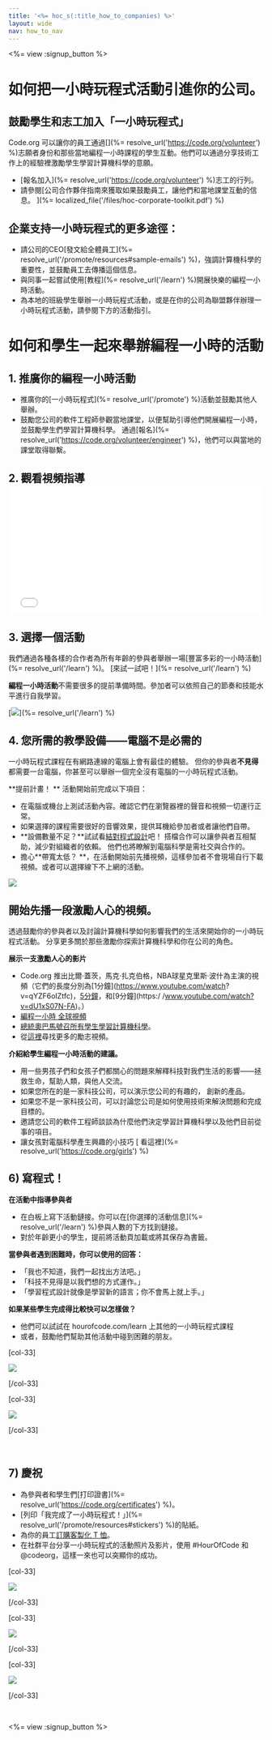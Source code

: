 ```yaml
---
title: '<%= hoc_s(:title_how_to_companies) %>'
layout: wide
nav: how_to_nav
---
```

<%= view :signup_button %>

# 如何把一小時玩程式活動引進你的公司。

## 鼓勵學生和志工加入「一小時玩程式」

Code.org 可以讓你的員工通過[](%= resolve_url('https://code.org/volunteer') %)志願者身份和那些當地編程一小時課程的學生互動。他們可以通過分享技術工作上的經驗裡激勵學生學習計算機科學的意願。

- [報名加入](%= resolve_url('https://code.org/volunteer') %)志工的行列。
- 請參閱[公​​司合作夥伴指南來獲取如果鼓勵員工，讓他們和當地課堂互動的信息。 ](%= localized_file('/files/hoc-corporate-toolkit.pdf') %)

## 企業支持一小時玩程式的更多途徑：

- 請公司的CEO[發文給全體員工](%= resolve_url('/promote/resources#sample-emails') %)，強調計算機科學的重要性，並鼓勵員工去傳播這個信息。 
- 與同事一起嘗試使用[教程](%= resolve_url('/learn') %)開展快樂的編程一小時活動。
- 為本地的班級學生舉辦一小時玩程式活動，或是在你的公司為聯盟夥伴辦理一小時玩程式活動，請參閱下方的活動指引。

# 如何和學生一起來舉辦編程一小時的活動

## 1. 推廣你的編程一小時活動

- 推廣你的[一小時玩程式](%= resolve_url('/promote') %)活動並鼓勵其他人舉辦。
- 鼓勵您公司的軟件工程師參觀當地課堂，以便幫助引導他們開展編程一小時，並鼓勵學生們學習計算機科學。 通過[報名](%= resolve_url('https://code.org/volunteer/engineer') %)，他們可以與當地的課堂取得聯繫。

## 2. 觀看視頻指導 <iframe width="500" height="255" src="//www.youtube.com/embed/SrnvvWDm73k" frameborder="0" allowfullscreen mark="crwd-mark"></iframe> 

## 3. 選擇一個活動

我們通過各種各樣的合作者為所有年齡的參與者舉辦一場[豐富多彩的一小時活動](%= resolve_url('/learn') %)。 [來試一試吧！](%= resolve_url('/learn') %)

**編程一小時活動**不需要很多的提前準備時間。參加者可以依照自己的節奏和技能水平進行自我學習。

[![](/images/fit-700/tutorials.png)](%= resolve_url('/learn') %)

## 4. 您所需的教學設備——電腦不是必需的

一小時玩程式課程在有網路連線的電腦上會有最佳的體驗。 但你的參與者**不見得**都需要一台電腦，你甚至可以舉辦一個完全沒有電腦的一小時玩程式活動。

**提前計畫！ ** 活動開始前完成以下項目：

- 在電腦或機台上測試活動內容。確認它們在瀏覽器裡的聲音和視頻一切運行正常。
- 如果選擇的課程需要很好的音響效果，提供耳機給參加者或者讓他們自帶。
- **設備數量不足？**試試看[結對程式設計](https://www.youtube.com/watch?v=vgkahOzFH2Q)吧！ 搭檔合作可以讓參與者互相幫助，減少對組織者的依賴。 他們也將瞭解到電腦科學是需社交與合作的。
- 擔心**帶寬太低？ **，在活動開始前先播視頻，這樣參加者不會現場自行下載視頻。或者可以選擇線下不上網的活動。

<img src="/images/fit-350/group_ipad.jpg" />

## 開始先播一段激勵人心的視頻。

透過鼓勵你的參與者以及討論計算機科學如何影響我們的生活來開始你的一小時玩程式活動。 分享更多關於那些激勵你探索計算機科學和你在公司的角色。

**展示一支激勵人心的影片**

- Code.org 推出比爾·蓋茨，馬克·扎克伯格，NBA球星克里斯·波什為主演的視頻（它們的長度分別為[1分鐘](https://www.youtube.com/watch? v=qYZF6oIZtfc)，[5分鐘](https://www.youtube.com/watch?v=nKIu9yen5nc)，和[9分鐘](https:/ /www.youtube.com/watch?v=dU1xS07N-FA)。）
- [編程一小時 全球視頻 ](https://www.youtube.com/watch?v=KsOIlDT145A)
- [總統奧巴馬號召所有學生學習計算機科學](https://www.youtube.com/watch?v=6XvmhE1J9PY)。
- 從[這裡](https://www.youtube.com/playlist?list=PLzdnOPI1iJNfpD8i4Sx7U0y2MccnrNZuP)尋找更多的勵志視頻。

**介紹給學生編程一小時活動的建議。**

- 用一些男孩子們和女孩子們都關心的問題來解釋科技對我們生活的影響——拯救生命，幫助人類，與他人交流。 
- 如果您所在的是一家科技公司，可以演示您公司的有趣的， 創新的產品。
- 如果您不是一家科技公司，可以討論您公司是如何使用技術來解決問題和完成目標的。
- 邀請您公司的軟件工程師談談為什麼他們決定學習計算機科學以及他們目前從事的項目。
- 讓女孩對電腦科學產生興趣的小技巧 [ 看這裡](%= resolve_url('https://code.org/girls') %)

## 6) 寫程式！

**在活動中指導參與者**

- 在白板上寫下活動鏈接。你可以在[你選擇的活動信息](%= resolve_url('/learn') %)參與人數的下方找到鏈接。
- 對於年齡更小的學生，提前將活動頁加載或將其保存為書籤。

**當參與者遇到困難時，你可以使用的回答：**

- 「我也不知道，我們一起找出方法吧。」
- 「科技不見得是以我們想的方式運作。」
- 「學習程式設計就像是學習新的語言；你不會馬上就上手。」

**如果某些學生完成得比較快可以怎樣做？**

- 他們可以試試在 hourofcode.com/learn 上其他的一小時玩程式課程
- 或者，鼓勵他們幫助其他活動中碰到困難的朋友。

[col-33]

![](/images/fit-250/highschoolgirls.jpeg)

[/col-33]

[col-33]

![](/images/fit-300/group_ar.jpg)

[/col-33]

<p style="clear:both">&nbsp;</p>

## 7) 慶祝

- 為參與者和學生們[打印證書](%= resolve_url('https://code.org/certificates') %)。
- [列印「我完成了一小時玩程式！」](%= resolve_url('/promote/resources#stickers') %)的貼紙。
- 為你的員工[訂購客製化 T 恤](http://blog.code.org/post/132608499493/hour-of-code-shirts-and-more)。
- 在社群平台分享一小時玩程式的活動照片及影片，使用 #HourOfCode 和 @codeorg，這樣一來也可以突顯你的成功。

[col-33]

![](/images/fit-250/celebrate2.jpeg)

[/col-33]

[col-33]

![](/images/fit-260/highlight-certificates.jpg)

[/col-33]

[col-33]

![](/images/fit-300/boy-certificate.jpg)

[/col-33]

<p style="clear:both">&nbsp;</p>

<%= view :signup_button %>